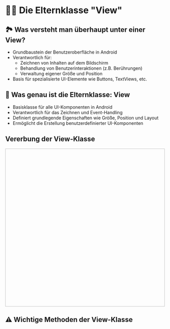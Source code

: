 # 👨👩 Die Elternklasse "View"


## 🏞️ Was versteht man überhaupt unter einer View? <!-- .element: class="fragment semi-fade-out shrink" style="" -->
- Grundbaustein der Benutzeroberfläche in Android <!-- .element: class="fragment fade-in-then-semi-out shrink fade-up" style="" -->
- Verantwortlich für: <!-- .element: class="fragment" style="" -->
  - Zeichnen von Inhalten auf dem Bildschirm <!-- .element: class="fragment fade-in-then-semi-out shrink fade-up" style="" -->
  - Behandlung von Benutzerinteraktionen (z.B. Berührungen) <!-- .element: class="fragment fade-in-then-semi-out shrink fade-up" style="" -->
  - Verwaltung eigener Größe und Position <!-- .element: class="fragment fade-in-then-semi-out shrink fade-up" style="" -->
- Basis für spezialisierte UI-Elemente wie Buttons, TextViews, etc. <!-- .element: class="fragment fade-in-then-semi-out shrink fade-up" style="" -->


## 🔎 Was genau ist die Elternklasse: View <!-- .element: class="fragment semi-fade-out shrink" style="" -->
- Basisklasse für alle UI-Komponenten in Android <!-- .element: class="fragment fade-in-then-semi-out fade-up" style="" -->
- Verantwortlich für das Zeichnen und Event-Handling <!-- .element: class="fragment fade-in-then-semi-out shrink fade-up" style="" -->
- Definiert grundlegende Eigenschaften wie Größe, Position und Layout <!-- .element: class="fragment fade-in-then-semi-out shrink fade-up" style="" -->
- Ermöglicht die Erstellung benutzerdefinierter UI-Komponenten <!-- .element: class="fragment fade-in-then-semi-out shrink fade-up" style="" -->

## Vererbung der View-Klasse <!-- .element: class="fragment semi-fade-out shrink" style="" -->
<img data-src="./Slides/assets/Diagramm.svg"  height="500" width="1000"> <!-- .element: class="fragment fade-in" style="" -->

## ⚠️ Wichtige Methoden der View-Klasse <!-- .element: class="fragment semi-fade-out shrink" style="" -->
<pre>
    <code data-trim data-noescape data-line-numbers="1-2|4-5|7-12|14-15">
        <script type="text/template">
  /*View zeichnen */
  onDraw(Canvas canvas)
  
  /*Größe bestimmen */
  onMeasure(int widthMeasureSpec, int heightMeasureSpec)
  
  /*Positioniert Kinder */
  onLayout(
    boolean changed, 
    int left, int top, 
    int right, int bottom
    )
  
  /*Verarbeitet Touch-Events */
  `onTouchEvent(MotionEvent event)`
  </script>
</code></pre>
<!-- .element: class="fragment r-frame" style="" -->